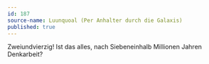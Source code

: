 ```yaml
---
id: 187
source-name: Luunquoal (Per Anhalter durch die Galaxis)
published: true
---
```


<p>Zweiundvierzig! Ist das alles, nach Siebeneinhalb Millionen Jahren Denkarbeit?</p>


